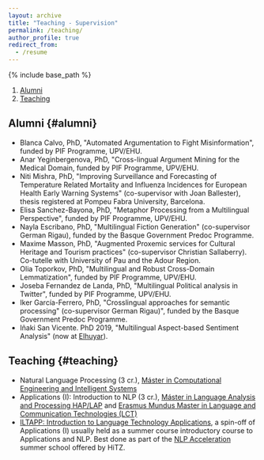 ```yaml
---
layout: archive
title: "Teaching - Supervision"
permalink: /teaching/
author_profile: true
redirect_from:
  - /resume
---
```


{% include base_path %}


1. [Alumni](#alumni)
2. [Teaching](#teaching)

## Alumni {#alumni}

+ Blanca Calvo, PhD, "Automated Argumentation to Fight Misinformation", funded by PIF Programme, UPV/EHU.
+ Anar Yeginbergenova, PhD, "Cross-lingual Argument Mining for the Medical Domain, funded by PIF Programme, UPV/EHU.
+ Niti Mishra, PhD, "Improving Surveillance and Forecasting of Temperature Related Mortality and Influenza Incidences for European Health Early Warning Systems"
  (co-supervisor with Joan Ballester), thesis registered at Pompeu Fabra University, Barcelona. 
+ Elisa Sanchez-Bayona, PhD, "Metaphor Processing from a Multilingual Perspective", funded by PIF Programme, UPV/EHU.
+ Nayla Escribano, PhD, "Multilingual Fiction Generation" (co-supervisor German Rigau), funded by the Basque Government Predoc Programme.
+ Maxime Masson, PhD, "Augmented Proxemic services for Cultural Heritage and Tourism practices" (co-supervisor Christian Sallaberry). Co-tutelle with University of Pau and the Adour Region.
+ Olia Toporkov, PhD, "Multilingual and Robust Cross-Domain Lemmatization", funded by PIF Programme, UPV/EHU.
+ Joseba Fernandez de Landa, PhD, "Multilingual Political analysis in Twitter", funded by PIF Programme, UPV/EHU.
+ Iker García-Ferrero, PhD, "Crosslingual approaches for semantic processing" (co-supervisor German Rigau)", funded by the Basque Government Predoc Programme.
+ Iñaki San Vicente. PhD 2019, "Multilingual Aspect-based Sentiment Analysis" (now at [Elhuyar](https://www.orai.eus/es/orai/equipo)).

## Teaching {#teaching}

+ Natural Language Processing (3 cr.), [Máster in Computational Engineering and Intelligent Systems](https://www.ehu.eus/es/web/master/master-ingenieria-computacional-sistemas-inteligentes)
+ Applications (I): Introduction to NLP (3 cr.), [Máster in Language Analysis and Processing HAP/LAP](http://ixa.si.ehu.es/master/index.php?lang=en) and [Erasmus Mundus Master in Language
and Communication Technologies (LCT)](http://ixa2.si.ehu.eus/erasmusmundus/)
+ [ILTAPP: Introduction to Language Technology Applications](https://www.ixa.eus/iltapp/), a spin-off of Applications (I) usually held as a summer course introductory course to Applications and NLP. Best done as part of the [NLP Acceleration](http://www.ixa.eus/nlpacceleration/) summer school offered by HiTZ.
